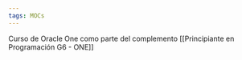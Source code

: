 ```yaml
---
tags: MOCs
---
```

Curso de Oracle One como parte del complemento [[Principiante en Programación G6 - ONE]]